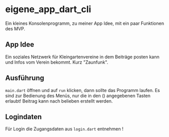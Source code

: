 # eigene_app_dart_cli

Ein kleines Konsolenprogramm, zu meiner App Idee,
mit ein paar Funktionen des MVP.

## App Idee

Ein soziales Netzwerk für Kleingartenvereine in dem Beiträge posten
kann und Infos vom Verein bekommt. Kurz "Zaunfunk".

## Ausführung

`main.dart` öffnen und auf `run` klicken, dann sollte das Programm laufen.
 Es sind zur Bedienung des Menüs, nur die in den () angegebenen Tasten erlaubt! 
 Beitrag kann nach belieben erstellt werden.

## Logindaten

Für Login die Zugangsdaten aus `login.dart` entnehmen !